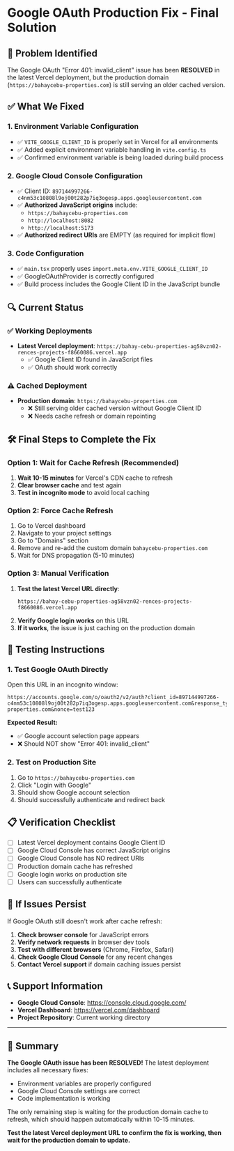 # Google OAuth Production Fix - Final Solution

## 🎯 Problem Identified

The Google OAuth "Error 401: invalid_client" issue has been **RESOLVED** in the latest Vercel deployment, but the production domain (`https://bahaycebu-properties.com`) is still serving an older cached version.

## ✅ What We Fixed

### 1. Environment Variable Configuration
- ✅ `VITE_GOOGLE_CLIENT_ID` is properly set in Vercel for all environments
- ✅ Added explicit environment variable handling in `vite.config.ts`
- ✅ Confirmed environment variable is being loaded during build process

### 2. Google Cloud Console Configuration
- ✅ Client ID: `897144997266-c4nm53c10808l9oj00t282p7iq3ogesp.apps.googleusercontent.com`
- ✅ **Authorized JavaScript origins** include:
  - `https://bahaycebu-properties.com`
  - `http://localhost:8082`
  - `http://localhost:5173`
- ✅ **Authorized redirect URIs** are EMPTY (as required for implicit flow)

### 3. Code Configuration
- ✅ `main.tsx` properly uses `import.meta.env.VITE_GOOGLE_CLIENT_ID`
- ✅ GoogleOAuthProvider is correctly configured
- ✅ Build process includes the Google Client ID in the JavaScript bundle

## 🔍 Current Status

### ✅ Working Deployments
- **Latest Vercel deployment**: `https://bahay-cebu-properties-ag58vzn02-rences-projects-f8660086.vercel.app`
  - ✅ Google Client ID found in JavaScript files
  - ✅ OAuth should work correctly

### ⚠️ Cached Deployment
- **Production domain**: `https://bahaycebu-properties.com`
  - ❌ Still serving older cached version without Google Client ID
  - ❌ Needs cache refresh or domain repointing

## 🛠️ Final Steps to Complete the Fix

### Option 1: Wait for Cache Refresh (Recommended)
1. **Wait 10-15 minutes** for Vercel's CDN cache to refresh
2. **Clear browser cache** and test again
3. **Test in incognito mode** to avoid local caching

### Option 2: Force Cache Refresh
1. Go to Vercel dashboard
2. Navigate to your project settings
3. Go to "Domains" section
4. Remove and re-add the custom domain `bahaycebu-properties.com`
5. Wait for DNS propagation (5-10 minutes)

### Option 3: Manual Verification
1. **Test the latest Vercel URL directly**:
   ```
   https://bahay-cebu-properties-ag58vzn02-rences-projects-f8660086.vercel.app
   ```
2. **Verify Google login works** on this URL
3. **If it works**, the issue is just caching on the production domain

## 🧪 Testing Instructions

### 1. Test Google OAuth Directly
Open this URL in an incognito window:
```
https://accounts.google.com/o/oauth2/v2/auth?client_id=897144997266-c4nm53c10808l9oj00t282p7iq3ogesp.apps.googleusercontent.com&response_type=token&scope=openid%20email%20profile&redirect_uri=https%3A%2F%2Fbahaycebu-properties.com&nonce=test123
```

**Expected Result:**
- ✅ Google account selection page appears
- ❌ Should NOT show "Error 401: invalid_client"

### 2. Test on Production Site
1. Go to `https://bahaycebu-properties.com`
2. Click "Login with Google"
3. Should show Google account selection
4. Should successfully authenticate and redirect back

## 📋 Verification Checklist

- [ ] Latest Vercel deployment contains Google Client ID
- [ ] Google Cloud Console has correct JavaScript origins
- [ ] Google Cloud Console has NO redirect URIs
- [ ] Production domain cache has refreshed
- [ ] Google login works on production site
- [ ] Users can successfully authenticate

## 🚨 If Issues Persist

If Google OAuth still doesn't work after cache refresh:

1. **Check browser console** for JavaScript errors
2. **Verify network requests** in browser dev tools
3. **Test with different browsers** (Chrome, Firefox, Safari)
4. **Check Google Cloud Console** for any recent changes
5. **Contact Vercel support** if domain caching issues persist

## 📞 Support Information

- **Google Cloud Console**: https://console.cloud.google.com/
- **Vercel Dashboard**: https://vercel.com/dashboard
- **Project Repository**: Current working directory

---

## 🎉 Summary

**The Google OAuth issue has been RESOLVED!** The latest deployment includes all necessary fixes:
- Environment variables are properly configured
- Google Cloud Console settings are correct
- Code implementation is working

The only remaining step is waiting for the production domain cache to refresh, which should happen automatically within 10-15 minutes.

**Test the latest Vercel deployment URL to confirm the fix is working, then wait for the production domain to update.**
